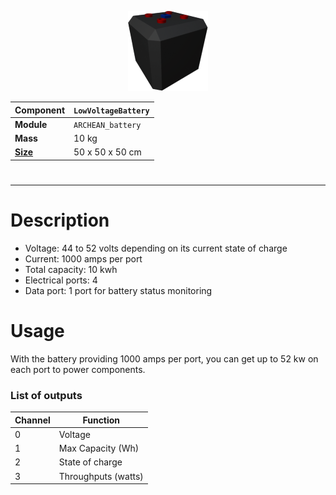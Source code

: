 <p align="center">
  <img src="LowVoltageBattery.png" />
</p>

|Component|`LowVoltageBattery`|
|---|---|
|**Module**|`ARCHEAN_battery`|
|**Mass**|10 kg|
|[**Size**](# "Based on the component's occupancy in a fixed 25cm grid.")|50 x 50 x 50 cm|
#
---

# Description
- Voltage: 44 to 52 volts depending on its current state of charge
- Current: 1000 amps per port
- Total capacity: 10 kwh
- Electrical ports: 4
- Data port: 1 port for battery status monitoring

# Usage
With the battery providing 1000 amps per port, you can get up to 52 kw on each port to power components.

### List of outputs
|Channel|Function|
|---|---|
|0|Voltage|
|1|Max Capacity (Wh)|
|2|State of charge|
|3|Throughputs (watts)|
